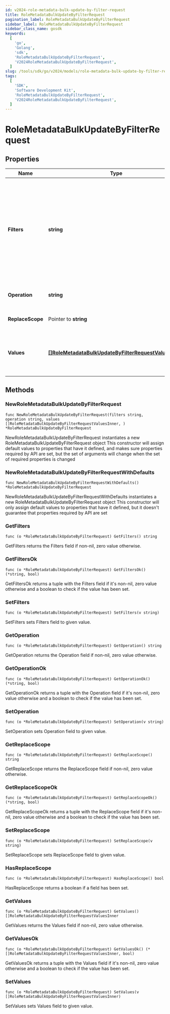 ```yaml
---
id: v2024-role-metadata-bulk-update-by-filter-request
title: RoleMetadataBulkUpdateByFilterRequest
pagination_label: RoleMetadataBulkUpdateByFilterRequest
sidebar_label: RoleMetadataBulkUpdateByFilterRequest
sidebar_class_name: gosdk
keywords:
  [
    'go',
    'Golang',
    'sdk',
    'RoleMetadataBulkUpdateByFilterRequest',
    'V2024RoleMetadataBulkUpdateByFilterRequest',
  ]
slug: /tools/sdk/go/v2024/models/role-metadata-bulk-update-by-filter-request
tags:
  [
    'SDK',
    'Software Development Kit',
    'RoleMetadataBulkUpdateByFilterRequest',
    'V2024RoleMetadataBulkUpdateByFilterRequest',
  ]
---
```


# RoleMetadataBulkUpdateByFilterRequest

## Properties

| Name | Type | Description | Notes |
| --- | --- | --- | --- |
| **Filters** | **string** | Filtering is supported for the following fields and operators: **id** : _eq, in_ **name** : _eq, sw_ **created** : _gt, lt, ge, le_ **modified** : _gt, lt, ge, le_ **owner.id** : _eq, in_ **requestable** : _eq_ |
| **Operation** | **string** | The operation to be performed |
| **ReplaceScope** | Pointer to **string** | The choice of update scope. | [optional] |
| **Values** | [**[]RoleMetadataBulkUpdateByFilterRequestValuesInner**](role-metadata-bulk-update-by-filter-request-values-inner) | The metadata to be updated, including attribute key and value. |

## Methods

### NewRoleMetadataBulkUpdateByFilterRequest

`func NewRoleMetadataBulkUpdateByFilterRequest(filters string, operation string, values []RoleMetadataBulkUpdateByFilterRequestValuesInner, ) *RoleMetadataBulkUpdateByFilterRequest`

NewRoleMetadataBulkUpdateByFilterRequest instantiates a new RoleMetadataBulkUpdateByFilterRequest object This constructor will assign default values to properties that have it defined, and makes sure properties required by API are set, but the set of arguments will change when the set of required properties is changed

### NewRoleMetadataBulkUpdateByFilterRequestWithDefaults

`func NewRoleMetadataBulkUpdateByFilterRequestWithDefaults() *RoleMetadataBulkUpdateByFilterRequest`

NewRoleMetadataBulkUpdateByFilterRequestWithDefaults instantiates a new RoleMetadataBulkUpdateByFilterRequest object This constructor will only assign default values to properties that have it defined, but it doesn't guarantee that properties required by API are set

### GetFilters

`func (o *RoleMetadataBulkUpdateByFilterRequest) GetFilters() string`

GetFilters returns the Filters field if non-nil, zero value otherwise.

### GetFiltersOk

`func (o *RoleMetadataBulkUpdateByFilterRequest) GetFiltersOk() (*string, bool)`

GetFiltersOk returns a tuple with the Filters field if it's non-nil, zero value otherwise and a boolean to check if the value has been set.

### SetFilters

`func (o *RoleMetadataBulkUpdateByFilterRequest) SetFilters(v string)`

SetFilters sets Filters field to given value.

### GetOperation

`func (o *RoleMetadataBulkUpdateByFilterRequest) GetOperation() string`

GetOperation returns the Operation field if non-nil, zero value otherwise.

### GetOperationOk

`func (o *RoleMetadataBulkUpdateByFilterRequest) GetOperationOk() (*string, bool)`

GetOperationOk returns a tuple with the Operation field if it's non-nil, zero value otherwise and a boolean to check if the value has been set.

### SetOperation

`func (o *RoleMetadataBulkUpdateByFilterRequest) SetOperation(v string)`

SetOperation sets Operation field to given value.

### GetReplaceScope

`func (o *RoleMetadataBulkUpdateByFilterRequest) GetReplaceScope() string`

GetReplaceScope returns the ReplaceScope field if non-nil, zero value otherwise.

### GetReplaceScopeOk

`func (o *RoleMetadataBulkUpdateByFilterRequest) GetReplaceScopeOk() (*string, bool)`

GetReplaceScopeOk returns a tuple with the ReplaceScope field if it's non-nil, zero value otherwise and a boolean to check if the value has been set.

### SetReplaceScope

`func (o *RoleMetadataBulkUpdateByFilterRequest) SetReplaceScope(v string)`

SetReplaceScope sets ReplaceScope field to given value.

### HasReplaceScope

`func (o *RoleMetadataBulkUpdateByFilterRequest) HasReplaceScope() bool`

HasReplaceScope returns a boolean if a field has been set.

### GetValues

`func (o *RoleMetadataBulkUpdateByFilterRequest) GetValues() []RoleMetadataBulkUpdateByFilterRequestValuesInner`

GetValues returns the Values field if non-nil, zero value otherwise.

### GetValuesOk

`func (o *RoleMetadataBulkUpdateByFilterRequest) GetValuesOk() (*[]RoleMetadataBulkUpdateByFilterRequestValuesInner, bool)`

GetValuesOk returns a tuple with the Values field if it's non-nil, zero value otherwise and a boolean to check if the value has been set.

### SetValues

`func (o *RoleMetadataBulkUpdateByFilterRequest) SetValues(v []RoleMetadataBulkUpdateByFilterRequestValuesInner)`

SetValues sets Values field to given value.
